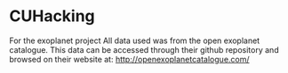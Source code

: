 # CUHacking
For the exoplanet  project
All data used was from the open exoplanet catalogue. 
This data can be accessed through their github repository and browsed on their website  at: http://openexoplanetcatalogue.com/
